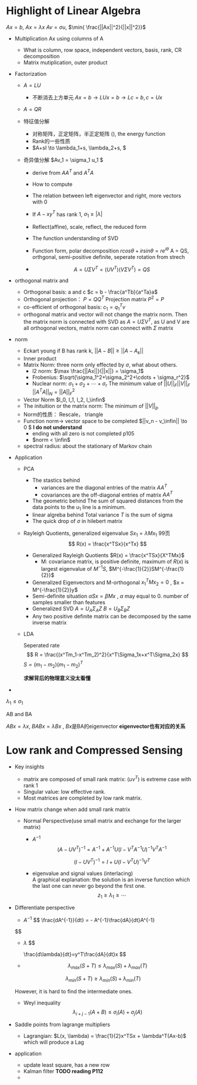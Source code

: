 # Highlight of Linear Algebra

$Ax=b$, $Ax=\lambda x$ $Av=\sigma u$, $\min{ \frac{||Ax||^2}{||x||^2}}$  

- Multiplication Ax using columns of A   

  - What is column, row space, independent vectors, basis,  rank, CR decomposition
  - Matrix mutiplication, outer product

- Factorization

  - $A=LU$  

    - 不断消去上方单元   $Ax=b\to LUx=b \to Lc = b, c = Ux$

  - $A=QR$

  - 特征值分解

    - 对称矩阵，正定矩阵，半正定矩阵  (), the energy function
    - Rank的一些性质
    - $A+sI \to \lambda_1+s, \lambda_2+s, $

  - 奇异值分解   $Av_1 = \sigma_1 u_1 $

    - derive from $AA^T$ and $A^TA$

    - How to compute

    - The relation between left eigenvector and right,  more vectors with 0

    - If $A-xy^T$ has rank 1, $\sigma_1 \ge  |\lambda  |$

    - Reflect(affine), scale, reflect, the reduced form

    - The function understanding of SVD

    - Function form, polar decomposition 
      $rcos\theta+irsin\theta = re^{i\theta}$   A = QS, orthgonal, semi-positive definite, seperate rotation from strech

    - $$
      A = U\Sigma V^T=(UV^T)(V\Sigma V^T) = QS
      $$

      

- orthogonal matrix and 

  - Orthogonal basis: a and c  $c = b - \frac{a^Tb}{a^Ta}a$
  - Orthogonal projection：  $P = QQ^T$  Projection matrix $P^2=P$
  - co-efficient of orthogonal basis:   $c_1=q_1^Tv$
  - orthogonal matrix and vector will not change the matrix norm. Then the matrix norm is connected with SVD as  $A=U\Sigma V^T$, as U and V are all orthogonal vectors, matrix norm can connect with $\Sigma$ matrix

- norm

  - Eckart young  if B has rank k, $||A-B|| \ge ||A - A_k||$
  - Inner product
  - Matrix Norm: three norm only effected by $\sigma$, what about others.
    - l2 norm: $\max \frac{||Ax||}{||x||} = \sigma_1$
    - Frobenius: $\sqrt{\sigma_1^2+\sigma_2^2+\cdots + \sigma_r^2}$
    - Nuclear norm:   $\sigma_1+\sigma_2+\cdots + \sigma_r$      The minimum value of $||U||_F||V||_F$  $||A^TA||_N=||A||_F^2$
  - Vector Norm  $l_0, l_1, l_2, l_\infin$
  - The inituition or the matrix norm: The minimum of  $||V||_p$
  - Norm的性质：  Rescale， triangle
  - Function norm-> vector space to be completed  $||v_n - v_\infin|| \to 0 $  **I do not understand**
    - ending with all zero is not completed  p105 
    - $norm < \infin$
  - spectral radius: about the stationary of Markov chain

- Application

  - PCA  

    - The stastics behind 
      - variances are the diagonal entries of the matrix $AA^T$
      - covariances are the off-diagonal entries of matrix $AA^T$
    - The geometric behind
      The sum of squared distances from the data points to the $u_1$ line is a minimum.
    - linear algreba behind
      Total variance $T$ is the sum of sigma
    - The quick drop of $\sigma$ in hilebert matrix

  - Rayleigh Quotients, generalized eigenvalue   $Sx_1 = \lambda M x_1$    99页
    $$
    R(x) = \frac{x^TSx}{x^Tx}
    $$

    - Generalized Rayleigh Quotients  $R(x) = \frac{x^TSx}{X^TMx}$
      - M: covariance matrix, is positive definite, maximum of $R(x)$ is largest eigenvalue of $M^{-1}S$, $M^{-\frac{1}{2}}SM^{-\frac{1}{2}}$
    - Generalized Eigenvectors and M-orthogonal   $x_1^TMx_2 = 0$ , $x = M^{-\frac{1}{2}}y$
    - Semi-definite situation  $\alpha Sx = \beta Mx$ , $\alpha$ may equal to 0. number of samples smaller than features
    - Generalized SVD  $A=U_A\Sigma_AZ$   $B=U_B\Sigma_BZ$
    - Any two positive definite matrix can be decomposed by the same inverse matrix

  - LDA

    Seperated rate
    $$
    R = \frac{(x^Tm_1-x^Tm_2)^2}{x^T\Sigma_1x+x^T\Sigma_2x}
    $$
    $S = (m_1-m_2)(m_1-m_2)^T$

    **求解背后的物理意义没太看懂**

- 





$\lambda_1 \le \sigma_1$

AB and BA  

$ABx=\lambda x$, $BABx=\lambda Bx$ ,  $Bx$是BA的eigenvector   **eigenvector也有对应的关系**







# Low rank and Compressed Sensing

- Key insights
  - matrix are composed of small rank matrix: ($uv^T$) is extreme case with rank 1
  - Singular value: low effective rank.
  - Most matrices are completed by low rank matrix.



- How matrix change when add small rank matrix

  - Normal Perspective(use small matrix and exchange for the larger matrix)

    - $A^{-1}$ 
      $$
      (A-UV^T)^{-1} = A^{-1}+A^{-1}U(I-V^TA^{-1}U)^{-1}V^TA^{-1}
      $$

      $$
      (I-UV^T)^{-1} = I +U(I-V^TU)^{-1}V^T
      $$

    - eigenvalue and signal values (interlacing)    
      A graphical explanation: the solution is an inverse function which the last one can never go beyond the first one.
      $$
      z_1 \ge \lambda_1 \ge \cdots
      $$

- Differentiate perspective

  - $A^{-1}$ 
    $$
    \frac{dA^{-1}}{dt} = - A^{-1}\frac{dA}{dt}A^{-1}

  $$
    
  - $\lambda$
  $$

    \frac{d\lambda}{dt}=y^T\frac{dA}{dt}x
  $$
    
  - $$
    \lambda_{max}(S+T)\le \lambda_{max}(S) + \lambda_{max}(T) 
  $$

  $$
    \lambda_{min}(S+T) \ge \lambda_{min}(S) + \lambda_{min}(T)
  $$

    However, it is hard to find the intermediate ones.

  - Weyl inequality   
    $$
    \lambda_{i+j-1}(A+B)\le \sigma_i(A)+\sigma_j(A)
    $$

- Saddle points from lagrange multipliers

  - Lagrangian:  $L(x, \lambda) = \frac{1}{2}x^TSx + \lambda^T(Ax-b)$ which will produce a Lag





- application
  - update least square, has a new row
  - Kalman filter **TODO reading P112**
  - 